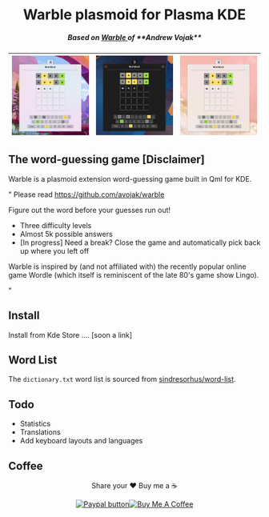 

<h1 align="center">Warble plasmoid for Plasma KDE</h1>
<h5 align="center">Based on <a href="https://github.com/avojak/warble"> Warble </a>  of **Andrew Vojak** </h5>


| ![Screenshot](images/Screenshot_0.png) | ![Screenshot](images/Screenshot_1.png) | ![Screenshot](images/Screenshot_2.png) |
|------------------------------------------------------------------|------------------------------------------------------------------|------------------------------------------------------------------|


## The word-guessing game [Disclaimer]

Warble is a plasmoid extension word-guessing game built in Qml for KDE.

"
Please read https://github.com/avojak/warble

Figure out the word before your guesses run out!
- Three difficulty levels
- Almost 5k possible answers
- [In progress] Need a break? Close the game and automatically pick back up where you left off

Warble is inspired by (and not affiliated with) the recently popular online game Wordle (which itself is reminiscent of the late 80's game show Lingo). 

"

## Install 

Install from Kde Store .... [soon a link]

## Word List

The `dictionary.txt` word list is sourced from [sindresorhus/word-list](https://github.com/sindresorhus/word-list).

## Todo

- Statistics
- Translations
- Add keyboard layouts and languages

## Coffee

<p align="center">Share your ❤️ Buy me a ☕</p>

<p align="center"><a href="https://www.buymeacoffee.com/adhe" target="_blank"><img src="https://www.paypalobjects.com/digitalassets/c/website/marketing/apac/C2/logos-buttons/optimize/44_Grey_PayPal_Pill_Button.png" alt="Paypal button" style="height: 44px !important;width: 145px !important;" ></a><a href="https://www.buymeacoffee.com/adhe" target="_blank"><img src="https://www.buymeacoffee.com/assets/img/guidelines/download-assets-sm-1.svg" alt="Buy Me A Coffee" style="height: 41px !important;width: 174px !important;" ></a></p>


